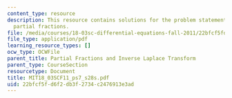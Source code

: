 ```yaml
---
content_type: resource
description: This resource contains solutions for the problem statements related to
  partial fractions.
file: /media/courses/18-03sc-differential-equations-fall-2011/22bfcf5fd6f2db3f2734c2476913e3ad_MIT18_03SCF11_ps7_s28s.pdf
file_type: application/pdf
learning_resource_types: []
ocw_type: OCWFile
parent_title: Partial Fractions and Inverse Laplace Transform
parent_type: CourseSection
resourcetype: Document
title: MIT18_03SCF11_ps7_s28s.pdf
uid: 22bfcf5f-d6f2-db3f-2734-c2476913e3ad
---
```

